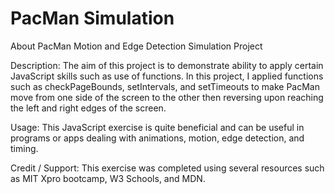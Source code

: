 <h1>PacMan Simulation</h1>

About PacMan Motion and Edge Detection Simulation Project

Description: The aim of this project is to demonstrate ability to apply certain JavaScript skills such as use of functions. In this project, I applied functions such as checkPageBounds, setIntervals, and setTimeouts to make PacMan move from one side of the screen to the other then reversing upon reaching the left and right edges of the screen.

Usage: This JavaScript exercise is quite beneficial and can be useful in programs or apps dealing with animations, motion, edge detection, and timing.  

Credit / Support: This exercise was completed using several resources such as MIT Xpro bootcamp, W3 Schools, and MDN. 

